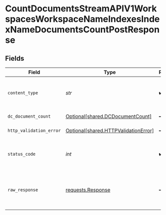 # CountDocumentsStreamAPIV1WorkspacesWorkspaceNameIndexesIndexNameDocumentsCountPostResponse


## Fields

| Field                                                                                 | Type                                                                                  | Required                                                                              | Description                                                                           |
| ------------------------------------------------------------------------------------- | ------------------------------------------------------------------------------------- | ------------------------------------------------------------------------------------- | ------------------------------------------------------------------------------------- |
| `content_type`                                                                        | *str*                                                                                 | :heavy_check_mark:                                                                    | HTTP response content type for this operation                                         |
| `dc_document_count`                                                                   | [Optional[shared.DCDocumentCount]](../../models/shared/dcdocumentcount.md)            | :heavy_minus_sign:                                                                    | Successful Response                                                                   |
| `http_validation_error`                                                               | [Optional[shared.HTTPValidationError]](../../models/shared/httpvalidationerror.md)    | :heavy_minus_sign:                                                                    | Validation Error                                                                      |
| `status_code`                                                                         | *int*                                                                                 | :heavy_check_mark:                                                                    | HTTP response status code for this operation                                          |
| `raw_response`                                                                        | [requests.Response](https://requests.readthedocs.io/en/latest/api/#requests.Response) | :heavy_minus_sign:                                                                    | Raw HTTP response; suitable for custom response parsing                               |
